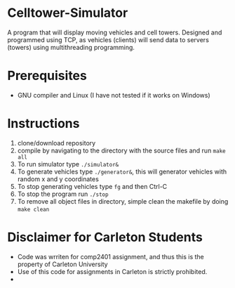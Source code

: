 # Celltower-Simulator
A program that will display moving vehicles and cell towers. Designed and 
programmed using TCP, as vehicles (clients) will send data to servers (towers) 
using multithreading programming.

# Prerequisites
- GNU compiler and Linux (I have not tested if it works on Windows)

# Instructions
1. clone/download repository
2. compile by navigating to the directory with the source files and run `make all`
3. To run simulator type `./simulator&`
4. To generate vehicles type `./generator&`, this will generator vehicles with random x and y coordinates
5. To stop generating vehicles type `fg` and then Ctrl-C
6. To stop the program run `./stop`
7. To remove all object files in directory, simple clean the makefile by doing `make clean`


# Disclaimer for Carleton Students
- Code was wrriten for comp2401 assignment, and thus this is the property of Carleton University
- Use of this code for assignments in Carleton is strictly prohibited.
- 



